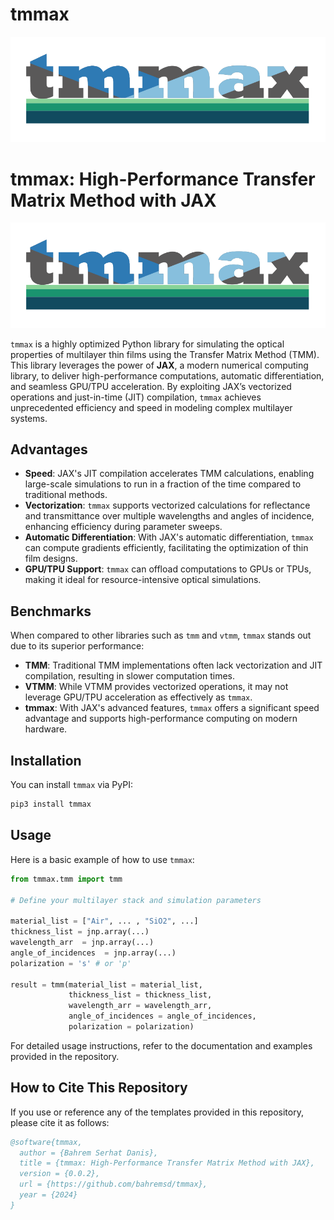 # tmmax

![image](docs/logo/logo_tmmax.png)

# **tmmax: High-Performance Transfer Matrix Method with JAX**


![image](docs/logo/logo_tmmax.png)

`tmmax` is a highly optimized Python library for simulating the optical properties of multilayer thin films using the Transfer Matrix Method (TMM). This library leverages the power of **JAX**, a modern numerical computing library, to deliver high-performance computations, automatic differentiation, and seamless GPU/TPU acceleration. By exploiting JAX’s vectorized operations and just-in-time (JIT) compilation, `tmmax` achieves unprecedented efficiency and speed in modeling complex multilayer systems.


## **Advantages**


- **Speed**: JAX's JIT compilation accelerates TMM calculations, enabling large-scale simulations to run in a fraction of the time compared to traditional methods.
- **Vectorization**: `tmmax` supports vectorized calculations for reflectance and transmittance over multiple wavelengths and angles of incidence, enhancing efficiency during parameter sweeps.
- **Automatic Differentiation**: With JAX's automatic differentiation, `tmmax` can compute gradients efficiently, facilitating the optimization of thin film designs.
- **GPU/TPU Support**: `tmmax` can offload computations to GPUs or TPUs, making it ideal for resource-intensive optical simulations.


## **Benchmarks**

When compared to other libraries such as `tmm` and `vtmm`, `tmmax` stands out due to its superior performance:

- **TMM**: Traditional TMM implementations often lack vectorization and JIT compilation, resulting in slower computation times.
- **VTMM**: While VTMM provides vectorized operations, it may not leverage GPU/TPU acceleration as effectively as `tmmax`.
- **tmmax**: With JAX's advanced features, `tmmax` offers a significant speed advantage and supports high-performance computing on modern hardware.

## **Installation**

You can install `tmmax` via PyPI:

```bash
pip3 install tmmax
```

## **Usage**

Here is a basic example of how to use `tmmax`:

```python
from tmmax.tmm import tmm

# Define your multilayer stack and simulation parameters

material_list = ["Air", ... , "SiO2", ...]
thickness_list = jnp.array(...)
wavelength_arr  = jnp.array(...)
angle_of_incidences  = jnp.array(...)
polarization = 's' # or 'p'

result = tmm(material_list = material_list,
             thickness_list = thickness_list,
             wavelength_arr = wavelength_arr,
             angle_of_incidences = angle_of_incidences,
             polarization = polarization)
```

For detailed usage instructions, refer to the documentation and examples provided in the repository.


## How to Cite This Repository

If you use or reference any of the templates provided in this repository, please cite it as follows:


```bibtex
@software{tmmax,
  author = {Bahrem Serhat Danis},
  title = {tmmax: High-Performance Transfer Matrix Method with JAX},
  version = {0.0.2},
  url = {https://github.com/bahremsd/tmmax},
  year = {2024}
}
```
